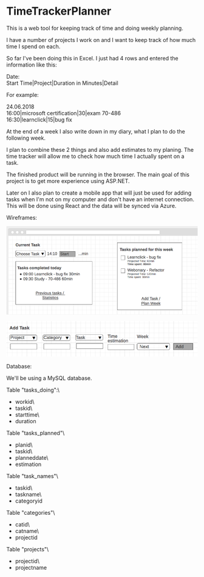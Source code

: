 # TimeTrackerPlanner
This is a web tool for keeping track of time and doing weekly planning.

I have a number of projects I work on and I want to keep track of how much time I spend on each.

So far I've been doing this in Excel.
I just had 4 rows and entered the information like this:

Date:\
Start Time|Project|Duration in Minutes|Detail

For example:

24.06.2018\
16:00|microsoft certification|30|exam 70-486\
16:30|learnclick|15|bug fix

At the end of a week I also write down in my diary, what I plan to do the following week.

I plan to combine these 2 things and also add estimates to my planing. The time tracker will allow me to check how
much time I actually spent on a task.

The finished product will be running in the browser. The main goal of this project is to get more experience using ASP.NET.

Later on I also plan to create a mobile app that will just be used for adding tasks when I'm not on my computer and don't have an
internet connection. This will be done using React and the data will be synced via Azure.

Wireframes:

![alt Dashboard](wireframe-dashboard.png)

![alt Add Task](wireframe-addtask.png)

Database:

We'll be using a MySQL database.

Table "tasks_doing":\
- workid\
- taskid\
- starttime\
- duration

Table "tasks_planned"\
- planid\
- taskid\
- planneddate\
- estimation

Table "task_names"\
- taskid\
- taskname\
- categoryid

Table "categories"\
- catid\
- catname\
- projectid

Table "projects"\
- projectid\
- projectname
